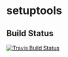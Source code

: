 # setuptools

## Build Status
[![Travis Build Status](https://travis-ci.org/WineAsCI/setuptools.svg?branch=master)](https://travis-ci.org/WineAsCI/setuptools)
